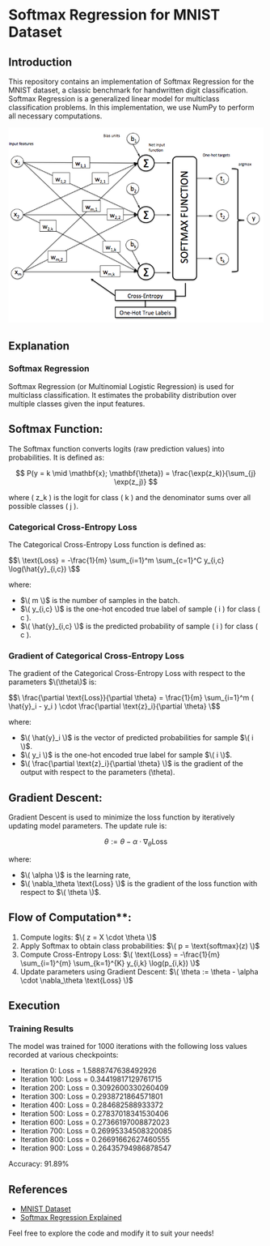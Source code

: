# Softmax Regression for MNIST Dataset

## Introduction

This repository contains an implementation of Softmax Regression for the MNIST dataset, a classic benchmark for handwritten digit classification. Softmax Regression is a generalized linear model for multiclass classification problems. In this implementation, we use NumPy to perform all necessary computations.

![Alt text](softmax_schematic_1.png)

## Explanation

### Softmax Regression

Softmax Regression (or Multinomial Logistic Regression) is used for multiclass classification. It estimates the probability distribution over multiple classes given the input features.

## Softmax Function:
The Softmax function converts logits (raw prediction values) into probabilities. It is defined as:

$$ P(y = k \mid \mathbf{x}; \mathbf{\theta}) = \frac{\exp(z_k)}{\sum_{j} \exp(z_j)} $$

where \( z_k \) is the logit for class \( k \) and the denominator sums over all possible classes \( j \).

### Categorical Cross-Entropy Loss

The Categorical Cross-Entropy Loss function is defined as:

$$\ \text{Loss} = -\frac{1}{m} \sum_{i=1}^m \sum_{c=1}^C y_{i,c} \log(\hat{y}_{i,c}) \$$

where:
- $\( m \)$ is the number of samples in the batch.
- $\( y_{i,c} \)$ is the one-hot encoded true label of sample \( i \) for class \( c \).
- $\( \hat{y}_{i,c} \)$ is the predicted probability of sample \( i \) for class \( c \).

### Gradient of Categorical Cross-Entropy Loss

The gradient of the Categorical Cross-Entropy Loss with respect to the parameters $\(\theta\)$ is:

$$\ \frac{\partial \text{Loss}}{\partial \theta} = \frac{1}{m} \sum_{i=1}^m ( \hat{y}_i - y_i ) \cdot \frac{\partial \text{z}_i}{\partial \theta} \$$

where:
- $\( \hat{y}_i \)$ is the vector of predicted probabilities for sample $\( i \)$.
- $\( y_i \)$ is the one-hot encoded true label for sample $\( i \)$.
- $\( \frac{\partial \text{z}_i}{\partial \theta} \)$ is the gradient of the output with respect to the parameters \(\theta\).

## Gradient Descent:
Gradient Descent is used to minimize the loss function by iteratively updating model parameters. The update rule is:

$$ \theta := \theta - \alpha \cdot \nabla_\theta \text{Loss} $$

where:
- $\( \alpha \)$ is the learning rate,
- $\( \nabla_\theta \text{Loss} \)$ is the gradient of the loss function with respect to $\( \theta \)$.


## Flow of Computation**:
1. Compute logits: $\( z = X \cdot \theta \)$
2. Apply Softmax to obtain class probabilities: $\( p = \text{softmax}(z) \)$
3. Compute Cross-Entropy Loss: $\( \text{Loss} = -\frac{1}{m} \sum_{i=1}^{m} \sum_{k=1}^{K} y_{i,k} \log(p_{i,k}) \)$
4. Update parameters using Gradient Descent: $\( \theta := \theta - \alpha \cdot \nabla_\theta \text{Loss} \)$

## Execution

### Training Results

The model was trained for 1000 iterations with the following loss values recorded at various checkpoints:
- Iteration 0: Loss = 1.5888747638492926
- Iteration 100: Loss = 0.34419817129761715
- Iteration 200: Loss = 0.3092600330260409
- Iteration 300: Loss = 0.2938721864571801
- Iteration 400: Loss = 0.284682588933372
- Iteration 500: Loss = 0.27837018341530406
- Iteration 600: Loss = 0.27366197008872023
- Iteration 700: Loss = 0.26995334508320085
- Iteration 800: Loss = 0.26691662627460555
- Iteration 900: Loss = 0.26435794986878547

Accuracy: 91.89%


## References

- [MNIST Dataset](http://yann.lecun.com/exdb/mnist/)
- [Softmax Regression Explained]([https://towardsdatascience.com/softmax-regression-a-guide-for-machine-learning-4bdb4c30ff6c](https://machinelearningcoban.com/2017/02/17/softmax/#-gioi-thieu))

Feel free to explore the code and modify it to suit your needs!
